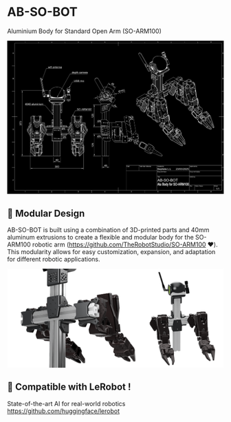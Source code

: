 # AB-SO-BOT

Aluminium Body for Standard Open Arm (SO-ARM100)

![AB-SO-BOT Drawing](images/AB-SO-DARK.png)

## 🔩 Modular Design

AB-SO-BOT is built using a combination of 3D-printed parts and 40mm aluminum extrusions to create a flexible and modular body for the SO-ARM100 robotic arm (https://github.com/TheRobotStudio/SO-ARM100 ❤️).
This modularity allows for easy customization, expansion, and adaptation for different robotic applications.

![AB-SO-BOT Back](images/AB-SO-banner.png)

## 🤗 Compatible with LeRobot !
State-of-the-art AI for real-world robotics
https://github.com/huggingface/lerobot

